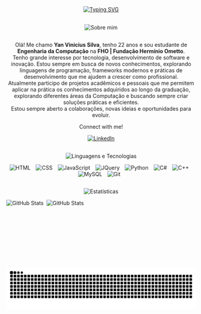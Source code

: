 <div align="center">
    <a href="https://git.io/typing-svg">
        <img src="https://readme-typing-svg.demolab.com?font=Fira+Code&size=40&duration=3000&pause=500&color=6E40C9&center=true&vCenter=true&width=560&lines=Hi%2C+I'm+Yan!;Welcome+to+my+profile!" alt="Typing SVG" />
    </a>
</div>

<br/>

<p align="center">
  <img src="https://img.shields.io/badge/Sobre%20mim-6e40c9?style=for-the-badge&logoColor=white&color=6e40c9" alt="Sobre mim" />
</p>

##

<div align="center">

Olá! Me chamo **Yan Vinicius Silva**, tenho 22 anos e sou estudante de **Engenharia da Computação** na **FHO | Fundação Hermínio Ometto**.  
Tenho grande interesse por tecnologia, desenvolvimento de software e inovação. Estou sempre em busca de novos conhecimentos, explorando linguagens de programação, frameworks modernos e práticas de desenvolvimento que me ajudem a crescer como profissional.  
Atualmente participo de projetos acadêmicos e pessoais que me permitem aplicar na prática os conhecimentos adquiridos ao longo da graduação, explorando diferentes áreas da Computação e buscando sempre criar soluções práticas e eficientes.  
Estou sempre aberto a colaborações, novas ideias e oportunidades para evoluir.

Connect with me!
<p align="center">
  <a href="https://www.linkedin.com/in/yan-vinicius-silva-0b1500258/">
    <img src="https://cdn.jsdelivr.net/gh/devicons/devicon/icons/linkedin/linkedin-original.svg" alt="LinkedIn" width="40"/>
  </a>
</p>

</div>

##

<p align="center">
  <img src="https://img.shields.io/badge/Linguagens%20e%20Tecnologias-6e40c9?style=for-the-badge&logoColor=white&color=6e40c9" alt="Linguagens e Tecnologias" />
</p>

<p align="center">
  <img 
      alt="HTML" 
      title="HTML" 
      width="40px" 
      style="padding-right: 10px;" 
      src="https://cdn.jsdelivr.net/gh/devicons/devicon@latest/icons/html5/html5-original.svg" 
  />
  <img 
      alt="CSS" 
      title="CSS" 
      width="40px" 
      style="padding-right: 10px;" 
      src="https://cdn.jsdelivr.net/gh/devicons/devicon@latest/icons/css3/css3-original.svg" 
  />
  <img 
      alt="JavaScript" 
      title="JavaScript" 
      width="40px" 
      style="padding-right: 10px;" 
      src="https://cdn.jsdelivr.net/gh/devicons/devicon@latest/icons/javascript/javascript-original.svg" 
  />
  <img 
      alt="JQuery" 
      title="JQuery" 
      width="40px" 
      style="padding-right: 10px;" 
      src="https://cdn.jsdelivr.net/gh/devicons/devicon@latest/icons/jquery/jquery-original.svg" 
  />
  <img 
      alt="Python" 
      title="Python" 
      width="40px" 
      style="padding-right: 10px;" 
      src="https://cdn.jsdelivr.net/gh/devicons/devicon@latest/icons/python/python-original.svg" 
  />
  <img 
      alt="C#" 
      title="C#" 
      width="40px" 
      style="padding-right: 10px;" 
      src="https://cdn.jsdelivr.net/gh/devicons/devicon@latest/icons/csharp/csharp-original.svg" 
  />
  <img 
      alt="C++" 
      title="C++" 
      width="40px" 
      style="padding-right: 10px;" 
      src="https://cdn.jsdelivr.net/gh/devicons/devicon@latest/icons/cplusplus/cplusplus-original.svg" 
  />
  <img 
      alt="MySQL" 
      title="MySQL" 
      width="40px" 
      style="padding-right: 10px;" 
      src="https://cdn.jsdelivr.net/gh/devicons/devicon@latest/icons/mysql/mysql-original.svg" 
  />
  <img 
      alt="Git" 
      title="Git" 
      width="40px" 
      style="padding-right: 10px;" 
      src="https://cdn.jsdelivr.net/gh/devicons/devicon@latest/icons/git/git-original.svg" 
  />
</p>

##

<p align="center">
  <img src="https://img.shields.io/badge/Estatísticas-6e40c9?style=for-the-badge&logoColor=white&color=6e40c9" alt="Estatísticas" />
</p>

<p>
  <img 
    align="left" 
    alt="GitHub Stats" 
    height="180" 
    style="padding-right: 8px;" 
    src="https://github-readme-stats.vercel.app/api?username=YanSilva22&show_icons=true&theme=tokyonight&title_color=6e40c9&icon_color=6e40c9&text_color=ffffff&bg_color=0d1117"
  />

<img 
      align="left" 
      alt="GitHub Stats" 
      height="180"
      src="https://github-readme-stats.vercel.app/api/top-langs/?username=YanSilva22&layout=compact&show_icons=true&theme=tokyonight&title_color=6e40c9&icon_color=6e40c9&text_color=ffffff&bg_color=0d1117"
  />

</p>


<p align="center">
  <picture>
    <source media="(prefers-color-scheme: dark)" srcset="https://raw.githubusercontent.com/YanSilva22/YanSilva22/output/github-contribution-grid-snake-dark.svg" />
    <source media="(prefers-color-scheme: light)" srcset="https://raw.githubusercontent.com/YanSilva22/YanSilva22/output/github-contribution-grid-snake-dark.svg" />
    <img alt="github contribution grid snake animation" src="https://raw.githubusercontent.com/YanSilva22/YanSilva22/output/github-contribution-grid-snake.svg" />
  </picture>
</p>

